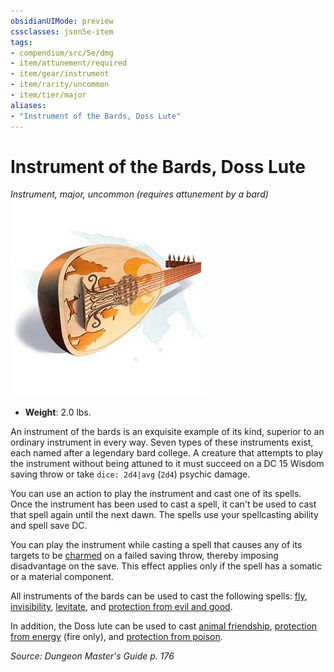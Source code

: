 ```yaml
---
obsidianUIMode: preview
cssclasses: json5e-item
tags:
- compendium/src/5e/dmg
- item/attunement/required
- item/gear/instrument
- item/rarity/uncommon
- item/tier/major
aliases: 
- "Instrument of the Bards, Doss Lute"
---
```

# Instrument of the Bards, Doss Lute
*Instrument, major, uncommon (requires attunement by a bard)*  
![](4-Resources/Compendium/items/img/instrument-of-the-bards-doss-lute.webp#right)  

- **Weight**: 2.0 lbs.

An instrument of the bards is an exquisite example of its kind, superior to an ordinary instrument in every way. Seven types of these instruments exist, each named after a legendary bard college. A creature that attempts to play the instrument without being attuned to it must succeed on a DC 15 Wisdom saving throw or take `dice: 2d4|avg` (`2d4`) psychic damage.

You can use an action to play the instrument and cast one of its spells. Once the instrument has been used to cast a spell, it can't be used to cast that spell again until the next dawn. The spells use your spellcasting ability and spell save DC.

You can play the instrument while casting a spell that causes any of its targets to be [charmed](4-Resources/Compendium/rules/conditions.md#charmed) on a failed saving throw, thereby imposing disadvantage on the save. This effect applies only if the spell has a somatic or a material component.

All instruments of the bards can be used to cast the following spells: [fly](4-Resources/Compendium/spells/fly.md), [invisibility](4-Resources/Compendium/spells/invisibility.md), [levitate](4-Resources/Compendium/spells/levitate.md), and [protection from evil and good](4-Resources/Compendium/spells/protection-from-evil-and-good.md).

In addition, the Doss lute can be used to cast [animal friendship](4-Resources/Compendium/spells/animal-friendship.md), [protection from energy](4-Resources/Compendium/spells/protection-from-energy.md) (fire only), and [protection from poison](4-Resources/Compendium/spells/protection-from-poison.md).

*Source: Dungeon Master's Guide p. 176*
